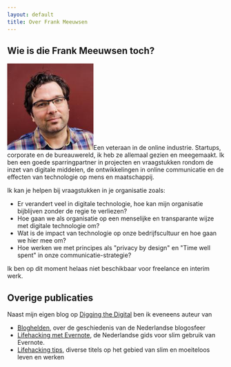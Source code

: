 ```yaml
---
layout: default
title: Over Frank Meeuwsen
---
```

## Wie is die Frank Meeuwsen toch?

![Avatar Frank][image-1]Een veteraan in de online industrie. Startups, corporate en de bureauwereld, ik heb ze allemaal gezien en meegemaakt. Ik ben een goede sparringpartner in projecten en vraagstukken rondom de inzet van digitale middelen, de ontwikkelingen in online communicatie en de effecten van technologie op mens en maatschappij.

Ik kan je helpen bij vraagstukken in je organisatie zoals:

* Er verandert veel in digitale technologie, hoe kan mijn organisatie bijblijven zonder de regie te verliezen?
* Hoe gaan we als organisatie op een menselijke en transparante wijze met digitale technologie om?
* Wat is de impact van technologie op onze bedrijfscultuur en hoe gaan we hier mee om?
* Hoe werken we met principes als "privacy by design" en "Time well spent" in onze communicatie-strategie?

Ik ben op dit moment helaas niet beschikbaar voor freelance en interim werk. 

## Overige publicaties
Naast mijn eigen blog op [Digging the Digital][1] ben ik eveneens auteur van

- [Bloghelden][2], over de geschiedenis van de Nederlandse blogosfeer
- [Lifehacking met Evernote][3], de Nederlandse gids voor slim gebruik van Evernote.
- [Lifehacking tips][4], diverse titels op het gebied van slim en moeiteloos leven en werken


[1]:	https://diggingthedigital.com
[2]:	https://bloghelden.nl
[3]:	https://github.com/frankmeeuwsen/Lifehacking-met-Evernote
[4]:	https://support.vanduurenmedia.nl/Downloads/9789089650818/175%20Lifehackingtips%20met%20klikbare%20links.pdf

[image-1]:	/images/avatar.jpg